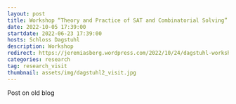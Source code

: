 ```yaml
---
layout: post
title: Workshop “Theory and Practice of SAT and Combinatorial Solving”
date: 2022-10-05 17:39:00
startdate: 2022-06-23 17:39:00
hosts: Schloss Dagstuhl
description: Workshop
redirect: https://jeremiasberg.wordpress.com/2022/10/24/dagstuhl-workshop-22411-theory-and-practice-of-sat-and-combinatorial-solving/
categories: research
tag: research_visit
thumbnail: assets/img/dagstuhl2_visit.jpg
---
```


Post on old blog
